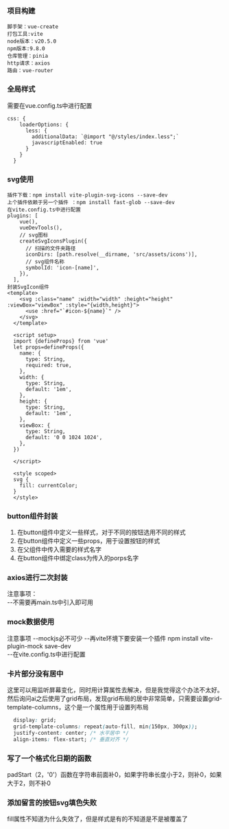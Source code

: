 ### 项目构建
```
脚手架：vue-create  
打包工具:vite  
node版本：v20.5.0  
npm版本:9.8.0    
仓库管理：pinia  
http请求：axios  
路由：vue-router  

```
### 全局样式
需要在vue.config.ts中进行配置
```
css: {
    loaderOptions: {
      less: {
        additionalData: `@import "@/styles/index.less";`
        javascriptEnabled: true
      }
    }
  }
```

### svg使用
```
插件下载：npm install vite-plugin-svg-icons --save-dev  
上个插件依赖于另一个插件 ：npm install fast-glob --save-dev  
在vite.config.ts中进行配置  
plugins: [
    vue(),
    vueDevTools(),
    // svg图标
    createSvgIconsPlugin({
      // 扫描的文件夹路径
      iconDirs: [path.resolve(__dirname, 'src/assets/icons')],
      // svg组件名称
      symbolId: 'icon-[name]',
    }),
  ],
封装SvgIcon组件  
<template>
    <svg :class="name" :width="width" :height="height" :viewBox="viewBox" :style="{width,height}">
      <use :href="`#icon-${name}`" />
    </svg>
  </template>
  
  <script setup>
  import {defineProps} from 'vue'
  let props=defineProps({
    name: {
      type: String,
      required: true,
    },
    width: {
      type: String,
      default: '1em',
    },
    height: {
      type: String,
      default: '1em',
    },
    viewBox: {
      type: String,
      default: '0 0 1024 1024',
    },
  })
  
  </script>
  
  <style scoped>
  svg {
    fill: currentColor;
  }
  </style>
```

### button组件封装
1. 在button组件中定义一些样式，对于不同的按钮选用不同的样式
2. 在button组件中定义一些props，用于设置按钮的样式
3. 在父组件中传入需要的样式名字
4. 在button组件中绑定class为传入的porps名字

### axios进行二次封装
注意事项：  
--不需要再main.ts中引入即可用

### mock数据使用
注意事项
--mockjs必不可少
--再vite环境下要安装一个插件  npm install vite-plugin-mock save-dev  
--在vite.config.ts中进行配置

### 卡片部分没有居中
这里可以用监听屏幕变化，同时用计算属性去解决，但是我觉得这个办法不太好。  
然后询问ai之后使用了grid布局，发现grid布局的居中非常简单，只需要设置grid-template-columns，这个是一个属性用于设置列布局
```css
  display: grid;
  grid-template-columns: repeat(auto-fill, min(150px, 300px));
  justify-content: center; /* 水平居中 */
  align-items: flex-start; /* 垂直对齐 */

```

### 写了一个格式化日期的函数
padStart（2，'0'）函数在字符串前面补0，如果字符串长度小于2，则补0，如果大于2，则不补0

### 添加留言的按钮svg填色失败
fill属性不知道为什么失效了，但是样式是有的不知道是不是被覆盖了
